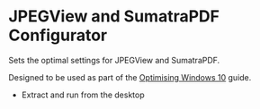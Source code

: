 # JPEGView and SumatraPDF Configurator
Sets the optimal settings for JPEGView and SumatraPDF.

Designed to be used as part of the [Optimising Windows 10](https://sysconf16.github.io/information/technology/guides/software/lists/optimising-windows-10.html) guide.

- Extract and run from the desktop